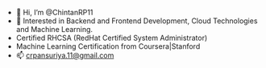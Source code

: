 - 👋 Hi, I’m @ChintanRP11
- 👀 Interested in Backend and Frontend Development, Cloud Technologies and Machine Learning.
- Certified RHCSA (RedHat Certified System Administrator)
- Machine Learning Certification from Coursera|Stanford
- 📫 crpansuriya.11@gmail.com

<!---
ChintanRP11/ChintanRP11 is a ✨ special ✨ repository because its `README.md` (this file) appears on your GitHub profile.
You can click the Preview link to take a look at your changes.
--->
